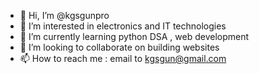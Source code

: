 - 👋 Hi, I’m @kgsgunpro
- 👀 I’m interested in electronics and IT technologies
- 🌱 I’m currently learning python DSA , web development
- 💞️ I’m looking to collaborate on building websites
- 📫 How to reach me : email to kgsgun@gmail.com

<!---
kgsgunpro/kgsgunpro is a ✨ special ✨ repository because its `README.md` (this file) appears on your GitHub profile.
You can click the Preview link to take a look at your changes.
--->
